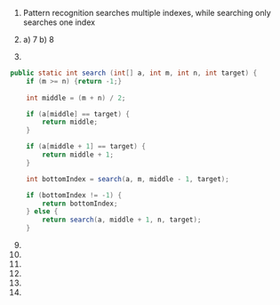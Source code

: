 1) Pattern recognition searches multiple indexes, while searching only searches one index

6) a) 7 b) 8

8)
```java
public static int search (int[] a, int m, int n, int target) {
	if (m >= n) {return -1;}
	
	int middle = (m + n) / 2;

	if (a[middle] == target) {
		return middle;
	}

	if (a[middle + 1] == target) {
		return middle + 1;
	}

	int bottomIndex = search(a, m, middle - 1, target);

	if (bottomIndex != -1) {
		return bottomIndex;
	} else {
		return search(a, middle + 1, n, target);
	}
```

9)

10)

11)

12)

13)

14)

